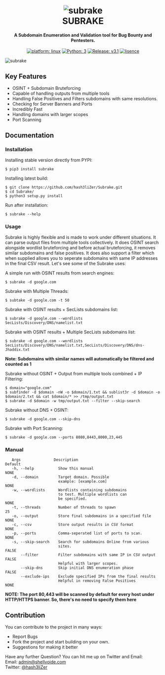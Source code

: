 <h1 align="center"> 
    <img src="https://user-images.githubusercontent.com/29171692/57197739-5392b300-6f84-11e9-9191-4e38f3edc583.png" alt="subrake" /> <br>    
    SUBRAKE
</h1>
<h4 align="center">A Subdomain Enumeration and Validation tool for Bug Bounty and Pentesters.</h4>
<p align="center">
    <a href="https://www.linux.org/" target="_blank"><img src="https://img.shields.io/badge/platform-linux-important" alt="platform: linux" /></a>
    <a href="https://www.python.org/" target="_blank"><img src="https://img.shields.io/badge/Python-3-yellow.svg?logo=python" alt="Python: 3" /></a>
    <a href="https://github.com/hash3liZer/Subrake/releases" target="_blank"><img src="https://img.shields.io/badge/version-v3.1-blue.svg?logo=moo" alt="Release: v3.1" /></a>
    <a href="https://www.gnu.org/licenses/gpl-3.0" target="_blank"><img src="https://img.shields.io/badge/License-GPLv3-blue.svg" alt="lisence" /></a>
</p>

<img align="center" src="https://user-images.githubusercontent.com/29171692/91291801-3609de00-e7b3-11ea-88f5-9f3dcceb451d.png" alt="subrake" />

## Key Features
<ul>
    <li>OSINT + Subdomain Bruteforcing</li>
    <li>Capable of handling outputs from multiple tools</li>
    <li>Handling False Positives and Filters subdomains with same resolutions.</li>
    <li>Checking for Server Banners and Ports</li>
    <li>Incredibly Fast</li>
    <li>Handling domains with larger scopes</li>
    <li>Port Scanning</li>
</ul>

## Documentation
### Installation
Installing stable version directly from PYPI:
```
$ pip3 install subrake
```

Installing latest build:
```
$ git clone https://github.com/hash3liZer/Subrake.git
$ cd Subrake/
$ python3 setup.py install
```

Run after installation:
```
$ subrake --help
```

### Usage
Subrake is highly flexible and is made to work under different situations. It can parse output files from multiple tools collectively. It does OSINT search alongside wordlist bruteforcing and before actual bruteforcing, it removes similar subdomains and false positives. It does also support a filter which when supplied allows you to seperate subdomains with same IP addresses in the final CSV result. Let's see some of the Subrake uses: 

A simple run with OSINT results from search engines: 
```
$ subrake -d google.com
```

Subrake with Multiple Threads:
```
$ subtake -d google.com -t 50
```

Subrake with OSINT results + SecLists subdomains list:
```
$ subrake -d google.com --wordlists SecLists/Discovery/DNS/namelist.txt
```

Subrake with OSINT results + Multiple SecLists subdomains list:
```
$ subrake -d google.com --wordlists SecLists/Discovery/DNS/namelist.txt,SecLists/Discovery/DNS/dns-Jhaddix.txt
```

**Note: Subdomains with similar names will automatically be filtered and counted as 1**

Subrake without OSINT + Output from multiple tools combined + IP Filtering: 
```
$ domain="google.com"
$ subfinder -d $domain -nW -o $domain/1.txt && sublist3r -d $domain -o $domain/2.txt && cat $domain/* >> /tmp/output.txt
$ subrake -d $domain -w tmp/output.txt --filter --skip-search
```

Subrake without DNS + OSINT:
```
$ subrake -d google.com --skip-dns
```

Subrake with Port Scanning:
```
$ subrake -d google.com --ports 8080,8443,8000,23,445
```

### Manual

```
   Args               Description                                    Default
   -h, --help           Show this manual                             NONE
   -d, --domain         Target domain. Possible
                        example: [example.com]                       NONE
   -w, --wordlists      Wordlists containing subdomains
                        to test. Multiple wordlists can
                        be specified.                                NONE
   -t, --threads        Number of threads to spawn                    25
   -o, --output         Store final subdomains in a specified file   NONE
   -c, --csv            Store output results in CSV format           NONE
   -p, --ports          Comma-seperated list of ports to scan.       NONE
   -s, --skip-search    Search for subdomains Online from various
                        sites.                                       FALSE
       --filter         Filter subdomains with same IP in CSV output FALSE
                        Helpful with larger scopes.
       --skip-dns       Skip initial DNS enumeration phase           FALSE
       --exclude-ips    Exclude specified IPs from the final results
                        Helpful in removing False Positives          NONE
```

**NOTE: The port 80,443 will be scanned by default for every host under HTTP/HTTPS banner. So, there's no need to specify them here**

## Contribution
You can contribute to the project in many ways:
<ul>
    <li> Report Bugs </li>
    <li> Fork the project and start building on your own. </li>
    <li> Suggestions for making it better </li>
</ul>

Have any further Question? You can hit me up on Twitter and Email: <br>
Email: admin@shellvoide.com <br>
Twitter: [@hash3liZer](https://twitter.com/hash3liZer)
